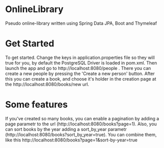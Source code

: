 # OnlineLibrary
Pseudo online-library written using Spring Data JPA, Boot and Thymeleaf

# Get Started
To get started. Change the keys in application.properties file so they will true for you, by default the PostgreSQL Driver is loaded in pom.xml. Then launch the app and go to http://localhost:8080/people . There you can create a new people by pressing the 'Create a new person' button. After this you can create a book, and choose it's holder in the creation page at the http://localhost:8080/books/new url.

# Some features
If you've created so many books, you can enable a pagination by adding a page parametr to the url (http://localhost:8080/books?page=1). Also, you can sort books by the year adding a sort_by_year parametr (http://localhost:8080/books?sort_by_year=true). You can combine them, like this http://localhost:8080/books?page=1&sort-by-year=true
